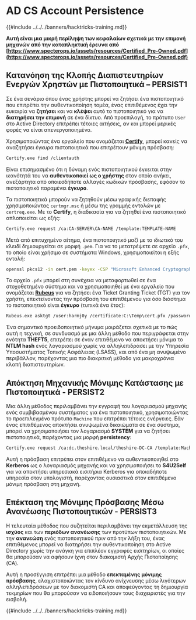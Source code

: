 # AD CS Account Persistence

{{#include ../../../banners/hacktricks-training.md}}

**Αυτή είναι μια μικρή περίληψη των κεφαλαίων σχετικά με την επιμονή μηχανών από την καταπληκτική έρευνα από [https://www.specterops.io/assets/resources/Certified_Pre-Owned.pdf](https://www.specterops.io/assets/resources/Certified_Pre-Owned.pdf)**

## **Κατανόηση της Κλοπής Διαπιστευτηρίων Ενεργών Χρηστών με Πιστοποιητικά – PERSIST1**

Σε ένα σενάριο όπου ένας χρήστης μπορεί να ζητήσει ένα πιστοποιητικό που επιτρέπει την αυθεντικοποίηση τομέα, ένας επιτιθέμενος έχει την ευκαιρία να **ζητήσει** και να **κλέψει** αυτό το πιστοποιητικό για να **διατηρήσει την επιμονή** σε ένα δίκτυο. Από προεπιλογή, το πρότυπο `User` στο Active Directory επιτρέπει τέτοιες αιτήσεις, αν και μπορεί μερικές φορές να είναι απενεργοποιημένο.

Χρησιμοποιώντας ένα εργαλείο που ονομάζεται [**Certify**](https://github.com/GhostPack/Certify), μπορεί κανείς να αναζητήσει έγκυρα πιστοποιητικά που επιτρέπουν μόνιμη πρόσβαση:
```bash
Certify.exe find /clientauth
```
Είναι επισημασμένο ότι η δύναμη ενός πιστοποιητικού έγκειται στην ικανότητά του να **αυθεντικοποιεί ως ο χρήστης** στον οποίο ανήκει, ανεξάρτητα από οποιεσδήποτε αλλαγές κωδικών πρόσβασης, εφόσον το πιστοποιητικό παραμένει **έγκυρο**.

Τα πιστοποιητικά μπορούν να ζητηθούν μέσω γραφικής διεπαφής χρησιμοποιώντας `certmgr.msc` ή μέσω της γραμμής εντολών με `certreq.exe`. Με το **Certify**, η διαδικασία για να ζητηθεί ένα πιστοποιητικό απλοποιείται ως εξής:
```bash
Certify.exe request /ca:CA-SERVER\CA-NAME /template:TEMPLATE-NAME
```
Μετά από επιτυχημένο αίτημα, ένα πιστοποιητικό μαζί με το ιδιωτικό του κλειδί δημιουργείται σε μορφή `.pem`. Για να το μετατρέψετε σε αρχείο `.pfx`, το οποίο είναι χρήσιμο σε συστήματα Windows, χρησιμοποιείται η εξής εντολή:
```bash
openssl pkcs12 -in cert.pem -keyex -CSP "Microsoft Enhanced Cryptographic Provider v1.0" -export -out cert.pfx
```
Το αρχείο `.pfx` μπορεί στη συνέχεια να μεταφορτωθεί σε ένα στοχοθετημένο σύστημα και να χρησιμοποιηθεί με ένα εργαλείο που ονομάζεται [**Rubeus**](https://github.com/GhostPack/Rubeus) για να ζητήσει ένα Ticket Granting Ticket (TGT) για τον χρήστη, επεκτείνοντας την πρόσβαση του επιτιθέμενου για όσο διάστημα το πιστοποιητικό είναι **έγκυρο** (τυπικά ένα έτος):
```bash
Rubeus.exe asktgt /user:harmj0y /certificate:C:\Temp\cert.pfx /password:CertPass!
```
Ένα σημαντικό προειδοποιητικό μήνυμα μοιράζεται σχετικά με το πώς αυτή η τεχνική, σε συνδυασμό με μια άλλη μέθοδο που περιγράφεται στην ενότητα **THEFT5**, επιτρέπει σε έναν επιτιθέμενο να αποκτήσει μόνιμα το **NTLM hash** ενός λογαριασμού χωρίς να αλληλεπιδράσει με την Υπηρεσία Υποσυστήματος Τοπικής Ασφάλειας (LSASS), και από ένα μη ανυψωμένο περιβάλλον, παρέχοντας μια πιο διακριτική μέθοδο για μακροχρόνια κλοπή διαπιστευτηρίων.

## **Απόκτηση Μηχανικής Μόνιμης Κατάστασης με Πιστοποιητικά - PERSIST2**

Μια άλλη μέθοδος περιλαμβάνει την εγγραφή του λογαριασμού μηχανής ενός συμβιβασμένου συστήματος για ένα πιστοποιητικό, χρησιμοποιώντας το προεπιλεγμένο πρότυπο `Machine` που επιτρέπει τέτοιες ενέργειες. Εάν ένας επιτιθέμενος αποκτήσει ανυψωμένα δικαιώματα σε ένα σύστημα, μπορεί να χρησιμοποιήσει τον λογαριασμό **SYSTEM** για να ζητήσει πιστοποιητικά, παρέχοντας μια μορφή **persistency**:
```bash
Certify.exe request /ca:dc.theshire.local/theshire-DC-CA /template:Machine /machine
```
Αυτή η πρόσβαση επιτρέπει στον επιτιθέμενο να αυθεντικοποιηθεί στο **Kerberos** ως ο λογαριασμός μηχανής και να χρησιμοποιήσει το **S4U2Self** για να αποκτήσει υπηρεσιακά εισιτήρια Kerberos για οποιαδήποτε υπηρεσία στον υπολογιστή, παρέχοντας ουσιαστικά στον επιτιθέμενο μόνιμη πρόσβαση στη μηχανή.

## **Επέκταση της Μόνιμης Πρόσβασης Μέσω Ανανέωσης Πιστοποιητικών - PERSIST3**

Η τελευταία μέθοδος που συζητείται περιλαμβάνει την εκμετάλλευση της **ισχύος** και των **περιόδων ανανέωσης** των προτύπων πιστοποιητικών. Με την **ανανεώση** ενός πιστοποιητικού πριν από την λήξη του, ένας επιτιθέμενος μπορεί να διατηρήσει την αυθεντικοποίηση στο Active Directory χωρίς την ανάγκη για επιπλέον εγγραφές εισιτηρίων, οι οποίες θα μπορούσαν να αφήσουν ίχνη στον διακομιστή Αρχής Πιστοποίησης (CA).

Αυτή η προσέγγιση επιτρέπει μια μέθοδο **επεκταμένης μόνιμης πρόσβασης**, ελαχιστοποιώντας τον κίνδυνο ανίχνευσης μέσω λιγότερων αλληλεπιδράσεων με τον διακομιστή CA και αποφεύγοντας τη δημιουργία τεκμηρίων που θα μπορούσαν να ειδοποιήσουν τους διαχειριστές για την εισβολή.

{{#include ../../../banners/hacktricks-training.md}}
